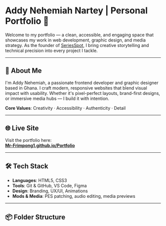 # Addy Nehemiah Nartey | Personal Portfolio 🚀

Welcome to my portfolio — a clean, accessible, and engaging space that showcases my work in web development, graphic design, and media strategy. As the founder of [SeriesSpot](https://seriesspot.com), I bring creative storytelling and technical precision into every project I tackle.

---

## 👋 About Me

I'm Addy Nehemiah, a passionate frontend developer and graphic designer based in Ghana. I craft modern, responsive websites that blend visual impact with usability. Whether it's pixel-perfect layouts, brand-first designs, or immersive media hubs — I build it with intention.

**Core Values**: Creativity · Accessibility · Authenticity · Detail

---

## 🌐 Live Site

Visit the portfolio here:  
**[Mr-Frimpong1.github.io/Portfolio](https://Mr-Frimpong1.github.io/Portfolio/)**

---

## 🛠️ Tech Stack

- **Languages**: HTML5, CSS3
- **Tools**: Git & GitHub, VS Code, Figma
- **Design**: Branding, UX/UI, Animations
- **Mods & Media**: PES patching, audio editing, media previews

---

## 📦 Folder Structure

